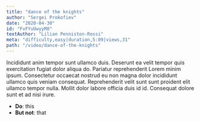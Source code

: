 ```yaml
---
title: "dance of the knights"
author: "Sergei Prokofiev"
date: "2020-04-30"
id: "FvFYuUwyyM8"
textAuthor: "Lilian Penniston-Rossi"
meta: "difficulty,easy|duration,5:09|views,31"
path: "/video/dance-of-the-knights"
---
```


Incididunt anim tempor sunt ullamco duis. Deserunt ea velit tempor quis exercitation fugiat dolor aliqua do. Pariatur reprehenderit Lorem minim ipsum. Consectetur occaecat nostrud eu non magna dolor incididunt ullamco quis veniam consequat. Reprehenderit velit sunt sunt proident elit ullamco tempor nulla. Mollit dolor labore officia duis id id. Consequat dolore sunt et ad nisi irure.

- **Do**: this
- **But not**: that
